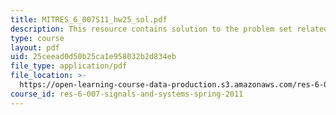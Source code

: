 ```yaml
---
title: MITRES_6_007S11_hw25_sol.pdf
description: This resource contains solution to the problem set related to feedback.
type: course
layout: pdf
uid: 25ceead0d50b25ca1e958032b2d834eb
file_type: application/pdf
file_location: >-
  https://open-learning-course-data-production.s3.amazonaws.com/res-6-007-signals-and-systems-spring-2011/25ceead0d50b25ca1e958032b2d834eb_MITRES_6_007S11_hw25_sol.pdf
course_id: res-6-007-signals-and-systems-spring-2011
---
```

